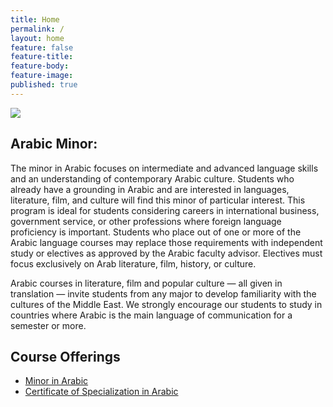 ```yaml
---
title: Home
permalink: /
layout: home
feature: false
feature-title: 
feature-body: 
feature-image: 
published: true
---
```

![]({{site.baseurl}}/media/iStock_Arabic%20Nabawi%20Mosque.jpg)

## Arabic Minor:

The minor in Arabic focuses on intermediate and advanced language skills and an understanding of contemporary Arabic culture. Students who already have a grounding in Arabic and are interested in languages, literature, film, and culture will find this minor of particular interest. This program is ideal for students considering careers in international business, government service, or other professions where foreign language proficiency is important. Students who place out of one or more of the Arabic language courses may replace those requirements with independent study or electives as approved by the Arabic faculty advisor. Electives must focus exclusively on Arab literature, film, history, or culture.

Arabic courses in literature, film and popular culture — all given in translation — invite students from any major to develop familiarity with the cultures of the Middle East. We strongly encourage our students to study in countries where Arabic is the main language of communication for a semester or more.

## Course Offerings

- [Minor in Arabic](http://bulletin.temple.edu/undergraduate/liberal-arts/arabic/arabic-minor/)
- [Certificate of Specialization in Arabic](http://bulletin.temple.edu/undergraduate/liberal-arts/arabic/certificate-specialization-arabic/)
